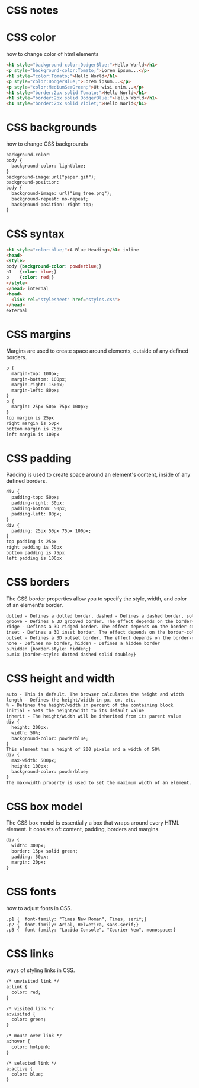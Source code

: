 # CSS notes

# CSS color

how to change color of html elements

```html
<h1 style="background-color:DodgerBlue;">Hello World</h1>
<p style="background-color:Tomato;">Lorem ipsum...</p>
<h1 style="color:Tomato;">Hello World</h1>
<p style="color:DodgerBlue;">Lorem ipsum...</p>
<p style="color:MediumSeaGreen;">Ut wisi enim...</p>
<h1 style="border:2px solid Tomato;">Hello World</h1>
<h1 style="border:2px solid DodgerBlue;">Hello World</h1>
<h1 style="border:2px solid Violet;">Hello World</h1>
```

# CSS backgrounds

how to change CSS backgrounds

```html
background-color:
body {
  background-color: lightblue;
}
background-image:url("paper.gif");
background-position:
body {
  background-image: url("img_tree.png");
  background-repeat: no-repeat;
  background-position: right top;
}

```

# CSS syntax

```html
<h1 style="color:blue;">A Blue Heading</h1> inline
<head>
<style>
body {background-color: powderblue;}
h1   {color: blue;}
p    {color: red;}
</style>
</head> internal
<head>
  <link rel="stylesheet" href="styles.css">
</head>
external
```

# CSS margins

Margins are used to create space around elements, outside of any defined borders.

```html
p {
  margin-top: 100px;
  margin-bottom: 100px;
  margin-right: 150px;
  margin-left: 80px;
}
p {
  margin: 25px 50px 75px 100px;
}
top margin is 25px
right margin is 50px
bottom margin is 75px
left margin is 100px
```

# CSS padding

Padding is used to create space around an element's content, inside of any defined borders.

```html
div {
  padding-top: 50px;
  padding-right: 30px;
  padding-bottom: 50px;
  padding-left: 80px;
}
div {
  padding: 25px 50px 75px 100px;
}
top padding is 25px
right padding is 50px
bottom padding is 75px
left padding is 100px
```

# CSS borders

The CSS border properties allow you to specify the style, width, and color of an element's border.

```html
dotted - Defines a dotted border, dashed - Defines a dashed border, solid - Defines a solid border, double - Defines a double border
groove - Defines a 3D grooved border. The effect depends on the border-color value
ridge - Defines a 3D ridged border. The effect depends on the border-color value
inset - Defines a 3D inset border. The effect depends on the border-color value
outset - Defines a 3D outset border. The effect depends on the border-color value
none - Defines no border, hidden - Defines a hidden border
p.hidden {border-style: hidden;}
p.mix {border-style: dotted dashed solid double;}
```

# CSS height and width

```html
auto - This is default. The browser calculates the height and width
length - Defines the height/width in px, cm, etc.
% - Defines the height/width in percent of the containing block
initial - Sets the height/width to its default value
inherit - The height/width will be inherited from its parent value
div {
  height: 200px;
  width: 50%;
  background-color: powderblue;
}
This element has a height of 200 pixels and a width of 50%
div {
  max-width: 500px;
  height: 100px;
  background-color: powderblue;
}
The max-width property is used to set the maximum width of an element.
```

# CSS box model

The CSS box model is essentially a box that wraps around every HTML element. It consists of: content, padding, borders and margins.

```html
div {
  width: 300px;
  border: 15px solid green;
  padding: 50px;
  margin: 20px;
}
```

# CSS fonts

how to adjust fonts in CSS.

```html
.p1 {  font-family: "Times New Roman", Times, serif;}
.p2 {  font-family: Arial, Helvetica, sans-serif;}
.p3 {  font-family: "Lucida Console", "Courier New", monospace;}
```

# CSS links

ways of styling links in CSS.

```html
/* unvisited link */
a:link {
  color: red;
}

/* visited link */
a:visited {
  color: green;
}

/* mouse over link */
a:hover {
  color: hotpink;
}

/* selected link */
a:active {
  color: blue;
}

```
